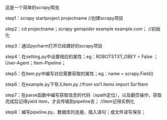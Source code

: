 这是一个简单的scrapy爬虫

step1：scrapy startproject projectname	//创建scrapy项目

step2：cd projectname；scrapy genspider example example.com；	//初始化

step3：通过pycharm打开已经建好的scrapy项目

step4：在setting.py中设置相应的属性；eg：ROBOTSTXT_OBEY = False ；User-Agent；Item-Pipeline；

step5：在item.py中编写对应需要获取的属性；eg：name = scrapy.Field()

step6：在example.py下导入item.py	//from ssr1.items import Ssr1Item

step7：在parse函数中编写获取信息的代码（xpath定位），以及翻页操作，获取完成后记得yield item，才会传输到pipeline去；	//item记得实例化

step8：编写pipeline.py，数据库的连接，插入语句；或文件读写保存；
